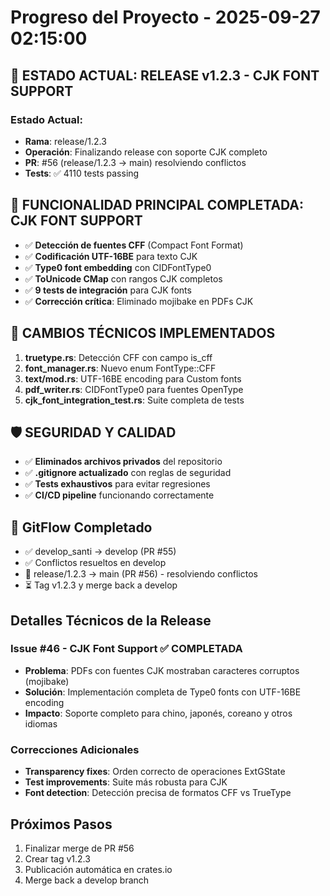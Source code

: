 # Progreso del Proyecto - 2025-09-27 02:15:00

## 🚀 ESTADO ACTUAL: RELEASE v1.2.3 - CJK FONT SUPPORT

### Estado Actual:
- **Rama**: release/1.2.3
- **Operación**: Finalizando release con soporte CJK completo
- **PR**: #56 (release/1.2.3 → main) resolviendo conflictos
- **Tests**: ✅ 4110 tests passing

## 🎯 FUNCIONALIDAD PRINCIPAL COMPLETADA: CJK FONT SUPPORT
- ✅ **Detección de fuentes CFF** (Compact Font Format)
- ✅ **Codificación UTF-16BE** para texto CJK
- ✅ **Type0 font embedding** con CIDFontType0
- ✅ **ToUnicode CMap** con rangos CJK completos
- ✅ **9 tests de integración** para CJK fonts
- ✅ **Corrección crítica**: Eliminado mojibake en PDFs CJK

## 🔧 CAMBIOS TÉCNICOS IMPLEMENTADOS
1. **truetype.rs**: Detección CFF con campo is_cff
2. **font_manager.rs**: Nuevo enum FontType::CFF
3. **text/mod.rs**: UTF-16BE encoding para Custom fonts
4. **pdf_writer.rs**: CIDFontType0 para fuentes OpenType
5. **cjk_font_integration_test.rs**: Suite completa de tests

## 🛡️ SEGURIDAD Y CALIDAD
- ✅ **Eliminados archivos privados** del repositorio
- ✅ **.gitignore actualizado** con reglas de seguridad
- ✅ **Tests exhaustivos** para evitar regresiones
- ✅ **CI/CD pipeline** funcionando correctamente

## 🚀 GitFlow Completado
- ✅ develop_santi → develop (PR #55)
- ✅ Conflictos resueltos en develop
- 🔄 release/1.2.3 → main (PR #56) - resolviendo conflictos
- ⏳ Tag v1.2.3 y merge back a develop

## Detalles Técnicos de la Release
### Issue #46 - CJK Font Support ✅ COMPLETADA
- **Problema**: PDFs con fuentes CJK mostraban caracteres corruptos (mojibake)
- **Solución**: Implementación completa de Type0 fonts con UTF-16BE encoding
- **Impacto**: Soporte completo para chino, japonés, coreano y otros idiomas

### Correcciones Adicionales
- **Transparency fixes**: Orden correcto de operaciones ExtGState
- **Test improvements**: Suite más robusta para CJK
- **Font detection**: Detección precisa de formatos CFF vs TrueType

## Próximos Pasos
1. Finalizar merge de PR #56
2. Crear tag v1.2.3
3. Publicación automática en crates.io
4. Merge back a develop branch